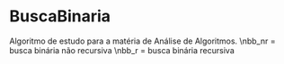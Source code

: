 # BuscaBinaria
Algoritmo de estudo para a matéria de Análise de Algoritmos.
\nbb_nr = busca binária não recursiva
\nbb_r  = busca binária recursiva
